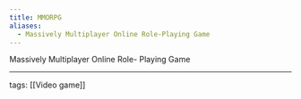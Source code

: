 ```yaml
---
title: MMORPG
aliases:
  - Massively Multiplayer Online Role-Playing Game
---
```

Massively
Multiplayer
Online
Role-
Playing
Game

---

tags: [[Video game]]